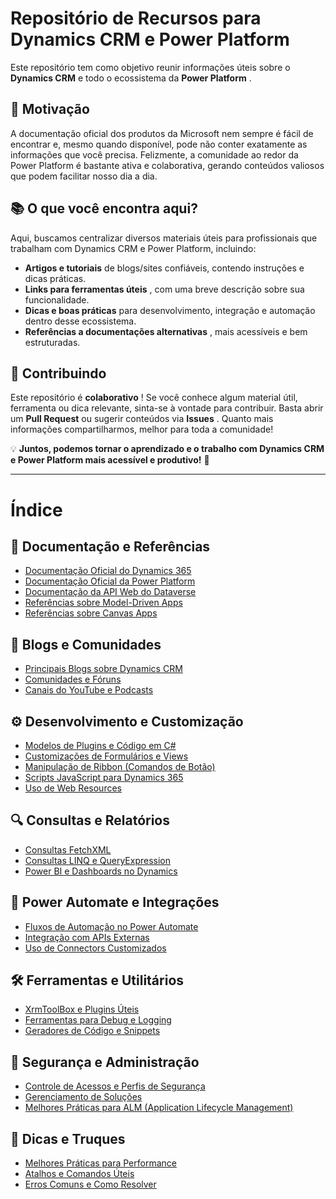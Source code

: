 # Repositório de Recursos para Dynamics CRM e Power Platform

Este repositório tem como objetivo reunir informações úteis sobre o **Dynamics CRM** e todo o ecossistema da **Power Platform** .

## 📌 Motivação

A documentação oficial dos produtos da Microsoft nem sempre é fácil de encontrar e, mesmo quando disponível, pode não conter exatamente as informações que você precisa. Felizmente, a comunidade ao redor da Power Platform é bastante ativa e colaborativa, gerando conteúdos valiosos que podem facilitar nosso dia a dia.

## 📚 O que você encontra aqui?

Aqui, buscamos centralizar diversos materiais úteis para profissionais que trabalham com Dynamics CRM e Power Platform, incluindo:

* **Artigos e tutoriais** de blogs/sites confiáveis, contendo instruções e dicas práticas.
* **Links para ferramentas úteis** , com uma breve descrição sobre sua funcionalidade.
* **Dicas e boas práticas** para desenvolvimento, integração e automação dentro desse ecossistema.
* **Referências a documentações alternativas** , mais acessíveis e bem estruturadas.

## 🤝 Contribuindo

Este repositório é **colaborativo** ! Se você conhece algum material útil, ferramenta ou dica relevante, sinta-se à vontade para contribuir. Basta abrir um **Pull Request** ou sugerir conteúdos via **Issues** . Quanto mais informações compartilharmos, melhor para toda a comunidade!

💡 **Juntos, podemos tornar o aprendizado e o trabalho com Dynamics CRM e Power Platform mais acessível e produtivo!** 🚀


---



#  Índice

## 📖 Documentação e Referências

* [Documentação Oficial do Dynamics 365](#documenta%C3%A7%C3%A3o-oficial-do-dynamics-365)
* [Documentação Oficial da Power Platform](#documenta%C3%A7%C3%A3o-oficial-da-power-platform)
* [Documentação da API Web do Dataverse](#documenta%C3%A7%C3%A3o-da-api-web-do-dataverse)
* [Referências sobre Model-Driven Apps](#refer%C3%AAncias-sobre-model-driven-apps)
* [Referências sobre Canvas Apps](#refer%C3%AAncias-sobre-canvas-apps)

## 📝 Blogs e Comunidades

* [Principais Blogs sobre Dynamics CRM](#principais-blogs-sobre-dynamics-crm)
* [Comunidades e Fóruns](#comunidades-e-f%C3%B3runs)
* [Canais do YouTube e Podcasts](#canais-do-youtube-e-podcasts)

## ⚙️ Desenvolvimento e Customização

* [Modelos de Plugins e Código em C#](#modelos-de-plugins-e-c%C3%B3digo-em-c)
* [Customizações de Formulários e Views](#customiza%C3%A7%C3%B5es-de-formul%C3%A1rios-e-views)
* [Manipulação de Ribbon (Comandos de Botão)](#manipula%C3%A7%C3%A3o-de-ribbon-comandos-de-bot%C3%A3o)
* [Scripts JavaScript para Dynamics 365](#scripts-javascript-para-dynamics-365)
* [Uso de Web Resources](#uso-de-web-resources)

## 🔍 Consultas e Relatórios

* [Consultas FetchXML](#consultas-fetchxml)
* [Consultas LINQ e QueryExpression](#consultas-linq-e-queryexpression)
* [Power BI e Dashboards no Dynamics](#power-bi-e-dashboards-no-dynamics)

## 🔄 Power Automate e Integrações

* [Fluxos de Automação no Power Automate](#fluxos-de-automa%C3%A7%C3%A3o-no-power-automate)
* [Integração com APIs Externas](#integra%C3%A7%C3%A3o-com-apis-externas)
* [Uso de Connectors Customizados](#uso-de-connectors-customizados)

## 🛠️ Ferramentas e Utilitários

* [XrmToolBox e Plugins Úteis](#xrmtoolbox-e-plugins-%C3%BAteis)
* [Ferramentas para Debug e Logging](#ferramentas-para-debug-e-logging)
* [Geradores de Código e Snippets](#geradores-de-c%C3%B3digo-e-snippets)

## 📂 Segurança e Administração

* [Controle de Acessos e Perfis de Segurança](#controle-de-acessos-e-perfis-de-seguran%C3%A7a)
* [Gerenciamento de Soluções](#gerenciamento-de-solu%C3%A7%C3%B5es)
* [Melhores Práticas para ALM (Application Lifecycle Management)](#melhores-pr%C3%A1ticas-para-alm-application-lifecycle-management)

## 🚀 Dicas e Truques

* [Melhores Práticas para Performance](#melhores-pr%C3%A1ticas-para-performance)
* [Atalhos e Comandos Úteis](#atalhos-e-comandos-%C3%BAteis)
* [Erros Comuns e Como Resolver](#erros-comuns-e-como-resolver)
